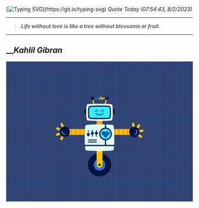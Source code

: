 [![Typing SVG](https://readme-typing-svg.herokuapp.com?font=Press+Start+2P&color=C2F784&size=35&width=900&height=100&lines=Hello+World%2C+I'm+Hung+!)](https://git.io/typing-svg) 
_Quote Today (07:54:43, 8/2/2023)_
___
>**_Life without love is like a tree without blossoms or fruit._**
___

## __**_Kahlil Gibran_**

![RobotDance](src/assets/images/robot-dancing-dribble.gif?style=center)
